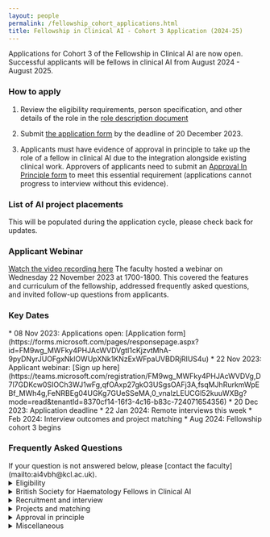 ```yaml
---
layout: people
permalink: /fellowship_cohort_applications.html
title: Fellowship in Clinical AI - Cohort 3 Application (2024-25) 
---
```

Applications for Cohort 3 of the Fellowship in Clinical AI are now open.
Successful applicants will be fellows in clinical AI from August 2024 - August 2025.

<h3 style>How to apply</h3> 

1. Review the eligibility requirements, person specification, and other details of the role in the [role description document](/assets/docs/Fellowship_Role_Description_Cohort3.pdf)

2. Submit [the application form](https://forms.microsoft.com/pages/responsepage.aspx?id=FM9wg_MWFky4PHJAcWVDVgtI1cKjzvtMhA-9pyDNyrJUOFgxNklOWUpXNk1KNzExWFpaUVBDRjRIUS4u) by the deadline of 20 December 2023.

3. Applicants must have evidence of approval in principle to take up the role of a fellow in clinical AI due to the integration alongside existing clinical work. Approvers of applicants need to submit an [Approval In Principle form](https://forms.microsoft.com/pages/responsepage.aspx?id=FM9wg_MWFky4PHJAcWVDVna-AjRANzBFqNJ3-Y3fS4VUMDhZRkE3UFE5SUs1RFRYNVVKM05PNTM2Ni4u) to meet this essential requirement (applications cannot progress to interview without this evidence). 

<h3 style>List of AI project placements</h3> 
This will be populated during the application cycle, please check back for updates.

<h3 style>Applicant Webinar </h3> 

[Watch the video recording here](https://youtu.be/LlVa9WXXI-Y)
The faculty hosted a webinar on Wednesday 22 November 2023 at 1700-1800.
This covered the features and curriculum of the fellowship, addressed frequently asked questions, and invited follow-up questions from applicants.
 

<h3 style>Key Dates</h3> 
* 08 Nov 2023: Applications open: [Application form](https://forms.microsoft.com/pages/responsepage.aspx?id=FM9wg_MWFky4PHJAcWVDVgtI1cKjzvtMhA-9pyDNyrJUOFgxNklOWUpXNk1KNzExWFpaUVBDRjRIUS4u)
* 22 Nov 2023: Applicant webinar: [Sign up here](https://teams.microsoft.com/registration/FM9wg_MWFky4PHJAcWVDVg,D7l7GDKcw0SIOCh3WJ1wFg,qfOAxp27gkO3USgsOAFj3A,fsqMJhRurkmWpEBf_MWh4g,FeNRBEg04UGKg7GUeSSeMA,0_vnalzLEUCGl52kuuWXBg?mode=read&tenantId=8370cf14-16f3-4c16-b83c-724071654356)
* 20 Dec 2023: Application deadline
* 22 Jan 2024: Remote interviews this week
* Feb 2024: Interview outcomes and project matching
*  Aug 2024: Fellowship cohort 3 begins


<h3 style>Frequently Asked Questions</h3> 
If your question is not answered below, please [contact the faculty](mailto:ai4vbh@kcl.ac.uk).
<details>

<summary>Eligibility</summary>

<strong>Why is my region, workforce group, or region/workforce group combination not eligible? </strong>

<p>Workforce and geographical eligibility are not decided by the faculty of this fellowship. 
This is decided at a regional level by regional funding bodies, and this is not a uniform process across the UK. 
If you wished to apply this cohort but were ineligible, please email the fellowship faculty so that we can identify priority areas for recruitment in future cohorts at ai4vbh@kcl.ac.uk
</p>
<strong>Why are only certain career stages eligible?  </strong>

<p>Healthcare leaders with expertise in clinical AI are required for successful AI adoption in the NHS. 
The eligible career stages have been agreed by consensus with the digital workforce leads for eligible professions in order to target individuals just about to enter positions of clinical leadership and service development, and thus best placed to deliver on the transformational benefits of clinical AI. 
</p>
<strong>Do I have to know how coding or programming to be eligible? </strong>

<p>No. Prior knowledge of coding and programming is not an essential criterion of the Person Specification and previous fellows have been recruited without such experience. 
</p>
<strong>Can I apply if I ***almost*** meet the eligibility criteria? </strong>

<p>Applicants who believe they are borderline eligible should contact the faculty directly (ai4vbh@kcl.ac.uk) to clarify before applying to avoid disappointment. 
</p>
</details>
<details>
<summary>British Society for Haematology Fellows in Clinical AI</summary>

<strong>What is a BSH Fellow in Clinical AI? </strong>

<p>The BSH is sponsoring posts for BSH members in Cohort 3 of the Fellowship in Clinical AI. 
There are 2 sponsored posts in Cohort 3, and the appointees will be designated BSH Fellows in Clinical AI. 
These posts are reserved exclusively for applicants who are BSH members, and will link to projects relating to Haematology. 
</p>
<strong>Are there Haematology themed AI projects available?  </strong>

<p>Yes. The BSH has identified projects relevant to the specialty theme of AI in Haematology and details will be released during the recruitment cycle.  
These are “BSH-badged projects”, and first priority for them is reserved exclusively for BSH Fellows in Clinical AI. 
In cohort 3, BSH-badged projects are clustered around the London region.
</p>
<strong>Can any member of the BSH apply? </strong>

<p>No. BSH applicants also need to meet the professional eligibility criteria for workforce groups as specified in the job description. 
</p>

<strong>Can BSH applicants from any region apply for BSH-badged projects in any other region? </strong>

<p>Yes. BSH applicants can apply from any NHS region. 
However, in practice, it is the applicant's responsibility to ensure that they are able to commute to their project location through the fellowship year, and this is not resourced by the BSH or by the fellowship itself. The offer for a fellowship post may be withdrawn if the potential BSH Fellow in Clinical AI is unable to demonstrate a feasible plan for commuting to their project location. 
In cohort 3, BSH-badged projects are clustered around the London region.
</p>
<strong>How will BSH membership be checked? </strong>

<p>BSH applicants enter their BSH membership number in the application form, which will be checked against the membership registry of the BSH to confirm they are a current member. 
</p>

<strong>How does project matching for BSH Fellows in Clinical AI happen? </strong>

<p>Applicants will rank the projects they are eligible to be matched to. 
The highest scoring BSH applicant from the interview stage will be matched to their highest ranked BSH-badged project. 
The next highest scoring BSH applicant is matched to their highest ranked BSH-badged project remaining, etc. until all BSH-sponsored posts are filled. 
</p>
<strong>Can BSH applicants only get matched to BSH-badged projects? </strong>

<p>BSH applicants who are appointed as BSH Fellows in Clinical AI will exclusively be matched to BSH-badged projects.
BSH applicants who also meet regional criteria can be matched to projects in that region (whether BSH-badged on not) if they miss out on a sponsored post (they are automatically re-entered into the applicant pool of that region).
BSH applicants who do not meet regional criteria for any of the participating regions are only eligible to be matched to BSH-badged projects as BSH Fellows in Clinical AI. 
</p>
<strong>Can a non-BSH applicant be matched to BSH-badged projects? </strong>

<p>Yes. If there are BSH-badged projects that are still available after the BSH Fellows in Clinical AI have been appointed, these can be matched to either BSH applicants or non-BSH applicants as part of the regional matching process. 
</p>
<strong>What happens if a BSH applicant does not obtain a sponsored post as a BSH Fellow in Clinical AI? </strong>

<p>BSH applicants who do not obtain one of the sponsored posts in this cohort are automatically re-entered into the applicant pool associated with their region.
The applicant could be matched to a project in that region depending on their interview score.
Entering the fellowship through this route will not carry the designation of BSH Fellow in Clinical AI, but will still be a fellow in clinical AI.
It is possible to be matched to a BSH-badged project through this route, depending on regional availability. 
</p>
</details>

<details>

<summary>Recruitment and interview</summary>

<strong>How many stages of recruitment are there? </strong>

<p>There are 2 stages of recruitment shortlist and interview. 
In the shortlisting stage, eligible applicants are scored according to their responses on the online application form. 
The highest scoring applicants from the shortlisting stage are then invited to a remote interview. 
The scores from interview are used to match successful applicants to their choice of project. 
</p>
<strong>What is the format of the interview?  </strong>

<p>Interviews are conducted remotely.
The interview is a structured series of questions or problem-solving tasks designed to assess an applicant’s suitability for the fellowship per the [role description document](/assets/docs/FCAI%20Fellowship%20Role%20Description%20Cohort%203.pdf). 
The interview panel consists of fellowship faculty, AI supervisors, and regional education leads. 
</p>
<strong>When will the interviews happen?  </strong>

<p>The interviews are planned for the week commencing 22 January 2024. 
Applicants proceeding to interview will be sent a link to book their interview slot. 
</p>
</details>

<details>

<summary>Projects and matching</summary>

<strong>Do I need to have an idea for a clinical AI project when I apply to this fellowship? </strong>

<p>No. Projects and hosting teams in NHS Trusts are proposed to the faculty by AI supervisors. 
Successful applicants are matched to these projects competitively following the interview stage. 
</p>
<strong>How does project matching happen? </strong>

<p>Applicants will rank the projects they are eligible to be matched to. 
The highest scoring applicant from the interview stage in each regional pool will be matched to their highest ranked project. 
The next highest scoring applicant is matched to their highest ranked project remaining, etc. until all posts are filled. 
</p>
<strong>Can I be matched to a project in a different region? </strong>

<p>No. Each region’s fellows are eligible to be matched to projects within their own region only. 
An exception applies the case of the BSH Fellows in Clinical AI (see dedicated FAQ section). 
</p>
<strong>Do I need to already work at a particular NHS Trust to be matched to a project based in that NHS Trust? </strong>

<p>No. You do not need to have an existing affiliation to an NHS Trust which hosts AI projects. 
You will hold an honorary contract or Letter of Access with the host NHS Trust for the duration of your fellowship in order to work on the project.  
</p>
<strong>What should I do if I only want to do a specific project in the fellowship? </strong>

<p>To be matched to a specific project, an applicant should go through the normal application process. 
There will be an opportunity to rank projects by preference. 
The applicant should rank only projects they would want to do on the fellowship year. 
If the applicant scores highly enough in the interview stage, they will be matched to such a project. 
Otherwise, if there are no projects remaining that the applicant has ranked when it comes to the matching step, they will not have a post on the fellowship. 
</p>
<strong>What if there are no projects that directly align with my clinical specialty or background?</strong>

<p>Many fellows work on projects outside their usual specialty area on this fellowship. 
Clinical AI is still a small field and clinical specialties are not equally represented in the available projects. 
The experience from any project will involve significant amounts of transferable knowledge and skills which will equip you to adopt clinical AI in your own career. 
</p>
</details>

<details>

<summary>Approval in principle</summary>

<strong>Does the “Approval In Principle” form need to be submitted at the same time as my application? </strong>

<p>No. However, if it is not received by the time the shortlist stage is complete (indicative date 02 January 2024), your application cannot proceed to interview, regardless of your shortlist score. 
</p>
<strong>What if I cannot get the appropriate person(s) to submit my Approval In Principle form?  </strong>

<p>Applicants who do not have the relevant submitted Approval In Principle form cannot proceed to the interview stage, regardless of their shortlist score. 
This is because we can only offer the fellowship to applicants who have evidence of being able to take up the role. 
</p>
</details>

<details>

<summary>Miscellaneous</summary>

<strong>What certification do fellows receive at the end of the fellowship year? </strong>

<p>Fellows receive a certificate of completion of the fellowship issued by the faculty. 
</p>
<strong>Can I defer entry to the fellowship to a future cohort if I apply in this cohort? </strong>

<p>No. The offer for a fellowship post must be accepted for that cohort’s recruitment cycle.
</p>
<strong>Does the fellowship pay me directly? </strong>

<p>No. The fellowship is not your Employer. 
The fellowship reimburses your existing Employer for your salary (0.4FTE for 12 months) to release your time for the fellowship role. 
</p>
<strong>What if I am promoted to a higher pay banding during the fellowship? </strong>

<p>The salary that your Employer is reimbursed for your time on the fellowship is determined by your pay banding at the start of the fellowship in August 2024 and does not change.</p>
<strong>What if I go on sick leave or parental leave during the fellowship year? </strong>

<p>This fellowship is a time-bound opportunity that runs for 12 months between the dates specified. 
The educational activities and project placements hosted by AI supervisors are structured to deliver the learning objectives of the fellowship curriculum within this period. 
In general, interrupted time on the fellowship year cannot be added on beyond the end of the fellowship year. 
Individual situations will be considered on a case-by-case basis at the discretion of the faculty. </p>

<strong>Can I do the fellowship role at a different time commitment i.e. not 0.4 FTE?</strong>
<p>The educational activities and project placements are structured to deliver the learning objectives of the fellowship curriculum based on a 0.4 FTE unbanded working pattern.
Having a lower time commitment is not suitable for the learning objectives of the programme.
One eligibility criterion is that your Approver(s) confirm you will be released for 0.4FTE for this programme.
If your Approver(s) cannot confirm that this time can be released, your application is not eligible.
Having a higher time commitment is technically possible if your circumstances allow it, however your Employer will still only be reimbursed 0.4FTE unbanded salary for your participation in the fellowship.

</p>

</details>
